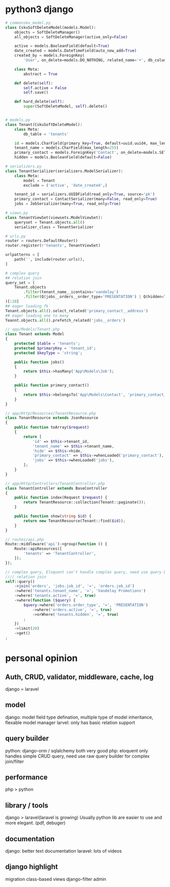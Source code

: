 # python3 django

```python
# commonsku_model.py
class CskuSoftDeleteModel(models.Model):
    objects = SoftDeleteManager()
    all_objects = SoftDeleteManager(active_only=False)

    active = models.BooleanField(default=True)
    date_created = models.DateTimeField(auto_now_add=True)
    created_by = models.ForeignKey(
        'User', on_delete=models.DO_NOTHING, related_name='+', db_column='created_by')

    class Meta:
        abstract = True

    def delete(self):
        self.active = False
        self.save()

    def hard_delete(self):
        super(SoftDeleteModel, self).delete()


# models.py
class Tenant(CskuSoftDeleteModel):
    class Meta:
        db_table = 'tenants'

    id = models.CharField(primary_key=True, default=uuid.uuid4, max_length=36, db_column='tenant_id')
    tenant_name = models.CharField(max_length=255)
    primary_contact = models.ForeignKey('Contact', on_delete=models.SET_NULL, null=True)
    hidden = models.BooleanField(default=False)

# serializers.py
class TenantSerializer(serializers.ModelSerializer):
    class Meta:
        model = Tenant
        exclude = ('active', 'date_created',)

    tenant_id = serializers.UUIDField(read_only=True, source='pk')
    primary_contact = ContactSerializer(many=False, read_only=True)
    jobs = JobSerializer(many=True, read_only=True)

# views.py
class TenantViewSet(viewsets.ModelViewSet):
    queryset = Tenant.objects.all()
    serializer_class = TenantSerializer

# urls.py
router = routers.DefaultRouter()
router.register(r'tenants', TenantViewSet)

urlpatterns = [
    path('', include(router.urls)),
]

# complex query
## relation join
query_set = (
    Tenant.objects
        .filter(tenant_name__icontains='vandelay')
        .filter(Q(jobs__orders__order_type='PRESENTATION') | Q(hidden=True))
)[:20]
## eager loading fk
Tenant.objects.all().select_related('primary_contact__address')
## eager loading one to many
Teannt.objects.all().prefetch_related('jobs__orders')
```


```php
// app/Models/Tenant.php
class Tenant extends Model
{
    protected $table = 'tenants';
    protected $primaryKey = 'tenant_id';
    protected $keyType = 'string';

    public function jobs()
    {
        return $this->hasMany('App\Models\Job');
    }

    public function primary_contact()
    {
        return $this->belongsTo('App\Models\Contact', 'primary_contact_id');
    }
}

// app/Http/Resources/TenantResource.php
class TenantResource extends JsonResource
{
    public function toArray($request)
    {
        return [
            'id' => $this->tenant_id,
            'tenant_name' => $this->tenant_name,
            'hide' => $this->hide,
            'primary_contact' => $this->whenLoaded('primary_contact'),
            'jobs' => $this->whenLoaded('jobs'),
        ];
    }
}

// app/Http/Controllers/TenantController.php
class TenantController extends BaseController
{
    public function index(Request $request) {
        return TenantResource::collection(Tenant::paginate());
    }

    public function show(string $id) {
        return new TenantResource(Tenant::find($id));
    }
}

// routes/api.php
Route::middleware('api')->group(function () {
    Route::apiResources([
        'tenants' => 'TenantController',
    ]);
});

// complex query, Eloquent can't handle complex query, need use query builder here
//// relation join
self::query()
    ->join('orders', 'jobs.job_id', '=', 'orders.job_id')
    ->where('tenants.tenant_name', '=', 'Vandelay Promotions')
    ->where('tenants.active', '=', true)
    ->where(function ($query) {
        $query->where('orders.order_type', '=', 'PRESENTATION')
            ->where('orders.active', '=', true)
            ->orWhere('tenants.hidden', '=', true)
        ;
    })
    ->limit(20)
    ->get()
;
```

# personal opinion 
## Auth, CRUD, validator, middleware, cache, log
django = laravel
## model
django: model field type defination, multiple type of model inheritance, flexable model manager
larvel: only has basic relation support
## query builder
python: django-orm / sqlalchemy both very good
php: eloquent only handles simple CRUD query, need use raw query builder for complex join/filter
## performance
php > python
## library / tools
django > laravel(laravel is growing)
Usually python lib are easier to use and more elegant. (pdf, debuger) 
## documentation
django: better text documentation
laravel: lots of videos
## django highlight
migration
class-based views
django-filter
admin